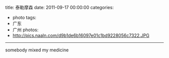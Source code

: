title: 泰勒摩森
date: 2011-09-17 00:00:00
categories:
- photo
tags:
- 广东
- 广州
photos:
- http://pics.naaln.com/d9b1de6b16097e01c1bd9228056c7322.JPG
---

somebody mixed my medicine